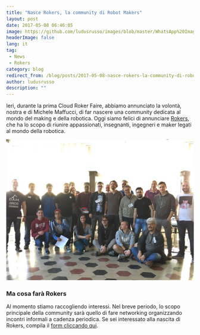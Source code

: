 ```yaml
---
title: "Nasce Rokers, la community di Robot Makers"
layout: post
date: 2017-05-08 06:46:05
image: https://github.com/ludusrusso/images/blob/master/WhatsApp%20Image%202017-05-08%20at%2007.49.12.jpeg?raw=true
headerImage: false
lang: it
tag:
 - News
 - Rokers
category: blog
redirect_from: /blog/posts/2017-05-08-nasce-rokers-la-community-di-robot-makers
author: ludusrusso
description: ""
---
```


Ieri, durante la prima Cloud Roker Faire, abbiamo annunciato la volontà, nostra e di Michele Maffucci, di far nascere una community dedicata al mondo del making e della robotica. Oggi siamo felici di annunciare [Rokers](http://www.rokers.io), che ha lo scopo di riunire appassionati, insegnanti, ingegneri e maker legati al mondo della robotica.

![I primi Rokers](https://github.com/ludusrusso/images/blob/master/WhatsApp%20Image%202017-05-08%20at%2007.49.12.jpeg?raw=true)

### Ma cosa farà Rokers

Al momento stiamo raccogliendo interessi. Nel breve periodo, lo scopo principale della community sarà quello di fare networking organizzando incontri informali a cadenza periodica. Se sei interessato alla nascita di Rokers, compila il [form cliccando qui](https://docs.google.com/forms/d/e/1FAIpQLSdacsFXWljnXINhFau6-zZgNw94zj0sfapZpmC0Xd5YJ02gbw/viewform?usp=sf_link).
